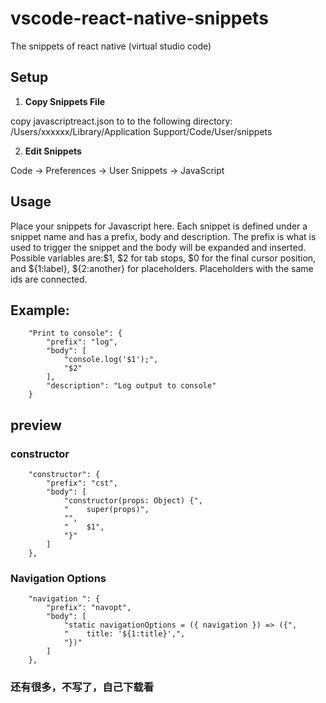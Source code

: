 # vscode-react-native-snippets
The snippets of react native (virtual studio code)

## Setup

1. **Copy Snippets File**

copy javascriptreact.json to to the following directory:
/Users/xxxxxx/Library/Application Support/Code/User/snippets

2. **Edit Snippets**

Code -> Preferences -> User Snippets -> JavaScript

## Usage
Place your snippets for Javascript here. Each snippet is defined under a snippet name and has a prefix, body and description. The prefix is what is used to trigger the snippet and the body will be expanded and inserted. Possible variables are:$1, $2 for tab stops, $0 for the final cursor position, and ${1:label}, ${2:another} for placeholders. Placeholders with the same ids are connected.

## Example:
```
	"Print to console": {
		"prefix": "log",
		"body": [
			"console.log('$1');",
			"$2"
		],
		"description": "Log output to console"
	}
```

## preview

### constructor
```
    "constructor": {
        "prefix": "cst",
        "body": [
            "constructor(props: Object) {",
            "    super(props)",
            "",
            "    $1",
            "}"
        ]
    },
```

### Navigation Options
```
    "navigation ": {
        "prefix": "navopt",
        "body": [
            "static navigationOptions = ({ navigation }) => ({",
            "    title: '${1:title}',",
            "})"
        ]
    },
```

### 还有很多，不写了，自己下载看